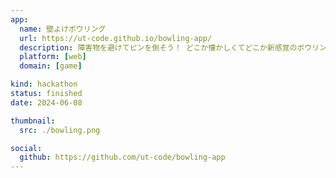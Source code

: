 ```yaml
---
app:
  name: 壁よけボウリング
  url: https://ut-code.github.io/bowling-app/
  description: 障害物を避けてピンを倒そう！ どこか懐かしくてどこか新感覚のボウリングゲームをお楽しみあれ！
  platform: [web]
  domain: [game]

kind: hackathon
status: finished
date: 2024-06-08

thumbnail:
  src: ./bowling.png

social:
  github: https://github.com/ut-code/bowling-app
---
```

